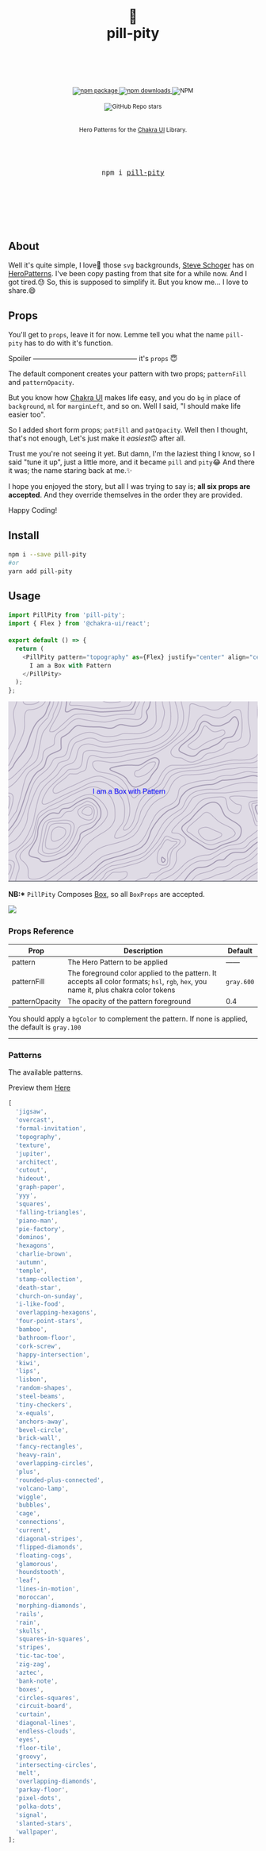 <div align="center">

  <h1>
    <br/>
    🎨
    <br />
    pill-pity
    <br />
    <br />
  </h1>
  <sup>
    <br />
    <br />
    <a href="https://www.npmjs.com/package/pill-pity?style=for-the-badge">
       <img src="https://img.shields.io/npm/v/pill-pity.svg?style=for-the-badge" alt="npm package" />
    </a>
    <a href="https://www.npmjs.com/package/pill-pity?style=for-the-badge"> 
      <img src="https://img.shields.io/npm/dw/pill-pity.svg?style=for-the-badge" alt="npm  downloads" />
    </a>
<a>
    <img alt="NPM" src="https://img.shields.io/npm/l/pill-pity?style=for-the-badge">
</a>

<a><img alt="GitHub Repo stars" src="https://img.shields.io/github/stars/anubra266/pill-pity?logo=github&style=for-the-badge">

</a>
    <br />
   Hero Patterns for the <a href="https://chakra-ui.com">Chakra UI</a> Library.</em>
    
  </sup>
  <br />
  <br />
  <br />
  <br />
  <pre>npm i <a href="https://www.npmjs.com/package/pill-pity">pill-pity</a></pre>
  <br />
  <br />
  <br />
  <br />
  <br />
</div>

## About

Well it's quite simple, I love💖 those `svg` backgrounds, [Steve Schoger](https://twitter.com/steveschoger) has on [HeroPatterns](http://www.heropatterns.com/). I've been copy pasting from that site for a while now. And I got tired.😓 So, this is supposed to simplify it.
But you know me... I love to share.😄

## Props

You'll get to `props`, leave it for now. Lemme tell you what the name `pill-pity` has to do with it's function.

Spoiler &mdash;&mdash;&mdash;&mdash;&mdash;&mdash;&mdash;&mdash;&mdash;&mdash;&mdash;&mdash;&mdash;&mdash;&mdash; it's `props` 😇

The default component creates your pattern with two props; `patternFill` and `patternOpacity`.

But you know how [Chakra UI](https://chakra-ui.com) makes life easy, and you do `bg` in place of `background`, `ml` for `marginLeft`, and so on. Well I said, "I should make life easier too".

So I added short form props; `patFill` and `patOpacity`. Well then I thought, that's not enough, Let's just make it *easiest*🙃 after all.

Trust me you're not seeing it yet. But damn, I'm the laziest thing I know, so I said "tune it up", just a little more, and it became `pill` and `pity`😂
And there it was; the name staring back at me.✨

I hope you enjoyed the story, but all I was trying to say is; **all six props are accepted**. And they override themselves in the order they are provided.

Happy Coding!

## Install

```bash
npm i --save pill-pity
#or
yarn add pill-pity
```

## Usage

```js
import PillPity from 'pill-pity';
import { Flex } from '@chakra-ui/react';

export default () => {
  return (
    <PillPity pattern="topography" as={Flex} justify="center" align="center">
      I am a Box with Pattern
    </PillPity>
  );
};
```

![](example/images/basic.png)

**NB:\*** `PillPity` Composes [Box](https://chakra-ui.com/docs/layout/box), so all `BoxProps` are accepted.

![](example/images/component.jpg)

### Props Reference

| Prop           | Description                                                                                                                           | Default        |
| -------------- | ------------------------------------------------------------------------------------------------------------------------------------- | -------------- |
| pattern        | The Hero Pattern to be applied                                                                                                        | &mdash;&mdash; |
| patternFill    | The foreground color applied to the pattern. It accepts all color formats; `hsl`, `rgb`, `hex`, you name it, plus chakra color tokens | `gray.600`     |
| patternOpacity | The opacity of the pattern foreground                                                                                                 | 0.4            |

You should apply a `bgColor` to complement the pattern. If none is applied, the default is `gray.100`

---

### Patterns

The available patterns.

Preview them [Here](https://choc-ui.tech/docs/packages/pill-pity)

```js
[
  'jigsaw',
  'overcast',
  'formal-invitation',
  'topography',
  'texture',
  'jupiter',
  'architect',
  'cutout',
  'hideout',
  'graph-paper',
  'yyy',
  'squares',
  'falling-triangles',
  'piano-man',
  'pie-factory',
  'dominos',
  'hexagons',
  'charlie-brown',
  'autumn',
  'temple',
  'stamp-collection',
  'death-star',
  'church-on-sunday',
  'i-like-food',
  'overlapping-hexagons',
  'four-point-stars',
  'bamboo',
  'bathroom-floor',
  'cork-screw',
  'happy-intersection',
  'kiwi',
  'lips',
  'lisbon',
  'random-shapes',
  'steel-beams',
  'tiny-checkers',
  'x-equals',
  'anchors-away',
  'bevel-circle',
  'brick-wall',
  'fancy-rectangles',
  'heavy-rain',
  'overlapping-circles',
  'plus',
  'rounded-plus-connected',
  'volcano-lamp',
  'wiggle',
  'bubbles',
  'cage',
  'connections',
  'current',
  'diagonal-stripes',
  'flipped-diamonds',
  'floating-cogs',
  'glamorous',
  'houndstooth',
  'leaf',
  'lines-in-motion',
  'moroccan',
  'morphing-diamonds',
  'rails',
  'rain',
  'skulls',
  'squares-in-squares',
  'stripes',
  'tic-tac-toe',
  'zig-zag',
  'aztec',
  'bank-note',
  'boxes',
  'circles-squares',
  'circuit-board',
  'curtain',
  'diagonal-lines',
  'endless-clouds',
  'eyes',
  'floor-tile',
  'groovy',
  'intersecting-circles',
  'melt',
  'overlapping-diamonds',
  'parkay-floor',
  'pixel-dots',
  'polka-dots',
  'signal',
  'slanted-stars',
  'wallpaper',
];
```

<!--
### pillPity Factory

It's just [Chakra Factory](https://chakra-ui.com/docs/features/chakra-factory) that accepts `PillPity` props.

```js
import PillPity from 'pill-pity';

export default () => {

  return (

  );
};
```

![](example/images/component.jpg)

--- -->
